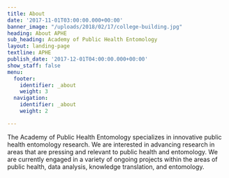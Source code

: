 ```yaml
---
title: About
date: '2017-11-01T03:00:00.000+00:00'
banner_image: "/uploads/2018/02/17/college-building.jpg"
heading: About APHE
sub_heading: Academy of Public Health Entomology
layout: landing-page
textline: APHE
publish_date: '2017-12-01T04:00:00.000+00:00'
show_staff: false
menu:
  footer:
    identifier: _about
    weight: 3
  navigation:
    identifier: _about
    weight: 2

---
```

The Academy of Public Health Entomology specializes in innovative public health entomology research. We are interested in advancing research in areas that are pressing and relevant to public health and entomology. We are currently engaged in a variety of ongoing projects within the areas of public health, data analysis, knowledge translation, and entomology.